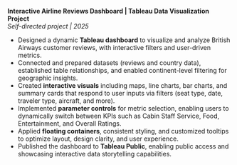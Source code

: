  **Interactive Airline Reviews Dashboard | Tableau Data Visualization Project**  
*Self-directed project | 2025*  
- Designed a dynamic **Tableau dashboard** to visualize and analyze British Airways customer reviews, with interactive filters and user-driven metrics.  
- Connected and prepared datasets (reviews and country data), established table relationships, and enabled continent-level filtering for geographic insights.  
- Created **interactive visuals** including maps, line charts, bar charts, and summary cards that respond to user inputs via filters (seat type, date, traveler type, aircraft, and more).  
- Implemented **parameter controls** for metric selection, enabling users to dynamically switch between KPIs such as Cabin Staff Service, Food, Entertainment, and Overall Ratings.  
- Applied **floating containers**, consistent styling, and customized tooltips to optimize layout, design clarity, and user experience.  
- Published the dashboard to **Tableau Public**, enabling public access and showcasing interactive data storytelling capabilities.


